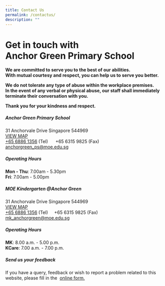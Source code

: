 ```yaml
---
title: Contact Us
permalink: /contactus/
description: ""
---
```

# Get in touch with <br> **Anchor Green Primary School**

**We are committed to serve you to the best of our abilities.<br>
With mutual courtesy and respect, you can help us to serve you better.**
 
**We do not tolerate any type of abuse within the workplace premises.<br>
In the event of any verbal or physical abuse, our staff shall immediately 
terminate their conversation with you.**
 
**Thank you for your kindness and respect.**


##### **Anchor Green Primary School**

31 Anchorvale Drive Singapore 544969<br>
<a href="https://maps.google.com/maps?q=31,+Anchorvale+Drive++Singapore+544969+" target="_blank">VIEW MAP</a><br>
[+65 6886 1356](tel:+6568861356) (Tel) &nbsp; &nbsp;&nbsp; +65 6315 9825 (Fax)<br>
[anchorgreen_ps@moe.edu.sg](mailto:anchorgreen_ps@moe.edu.sg)


##### **Operating Hours**
**Mon - Thu**:&nbsp;7.00am - 5.30pm <br>
**Fri**:&nbsp;7.00am - 5.00pm  

##### **MOE Kindergarten @Anchor Green**
31 Anchorvale Drive Singapore 544969 <br>
<a href="https://maps.google.com/maps?q=31,+Anchorvale+Drive++Singapore+544969+" target="_blank">VIEW MAP</a><br>
[+65 6886 1356](tel:+6568861356) (Tel) &nbsp; &nbsp;&nbsp;+65 6315 9825 (Fax)<br>
[mk_anchorgreen@moe.edu.sg](mailto:mk_anchorgreen@moe.edu.sg)<br>


##### **Operating Hours**

**MK**:&nbsp;8.00 a.m. - 5.00 p.m.  <br> **KCare**:&nbsp;7.00 a.m. - 7.00 p.m.  

##### Send us your feedback

If you have a query, feedback or wish to report a problem related to this website, please fill in the&nbsp; <a href="https://go.gov.sg/agps-service-feedback" target="_blank"> online form.</a>
